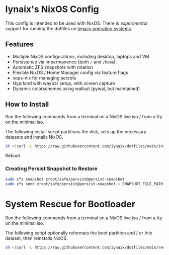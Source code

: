 # Iynaix's NixOS Config

This config is intended to be used with NixOS. There is *experimental* support for running the dotfiles on [legacy operating systems](https://github.com/iynaix/dotfiles/blob/main/home-manager.md).

## Features

- Multiple NixOS configurations, including desktop, laptops and VM
- Persistence via impermanence (both `/` and `/home`)
- Automatic ZFS snapshots with rotation
- Flexible NixOS / Home Manager config via feature flags
- sops-nix for managing secrets
- Hyprland with waybar setup, with screen capture
- Dynamic colorschemes using wallust (pywal, but maintained)

## How to Install
Run the following commands from a terminal on a NixOS live iso / from a tty on the minimal iso.

The following install script partitions the disk, sets up the necessary datasets and installs NixOS.

```sh
sh <(curl -L https://raw.githubusercontent.com/iynaix/dotfiles/main/install.sh)
```
Reboot

### Creating Persist Snapshot to Restore

```sh
sudo zfs snapshot zroot/safe/persist@persist-snapshot
sudo zfs send zroot/safe/persist@persist-snapshot > SNAPSHOT_FILE_PATH
```

# System Rescue for Bootloader
Run the following commands from a terminal on a NixOS live iso / from a tty on the minimal iso.

The following script optionally reformats the boot partition and / or /nix dataset, then reinstalls NixOS.

```sh
sh <(curl -L https://raw.githubusercontent.com/iynaix/dotfiles/main/recover.sh)
```